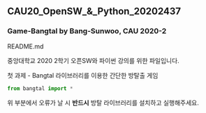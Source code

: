 ## CAU20_OpenSW_&_Python_20202437
### Game-Bangtal by Bang-Sunwoo, CAU 2020-2
README.md

중앙대학교 2020 2학기 오픈SW와 파이썬 강의를 위한 파일입니다.

첫 과제 - Bangtal 라이브러리를 이용한 간단한 방탈출 게임

```Python
from bangtal import *
```
위 부분에서 오류가 날 시 **반드시** 방탈 라이브러리를 설치하고 실행해주세요.
